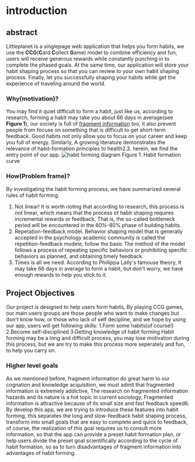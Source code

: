 # introduction
## abstract
   Littleplanet is a singlepage web application that helps you form habits, we use the **CCG**(**C**ard **C**ollect **G**ame) model to combine efficiency and fun, users will receive generous rewards while constantly punching in to complete the phased goals. At the same time, our application will store your habit shaping process so that you can review to your own habit shaping process. Finally, let you successfully shaping your habits while get the experience of traveling around the world.
   
### Why(motivation)?
   You may find it quiet difficult to form a habit, just like us, according to research, forming a habit may take you about 66 days in average(see **Figure 1**), our society is full of [fragment information](http://github.com) too, it also prevent people from focuse on something that is difficult to get short-term feedback. Good habits not only allow you to focus on your career and keep you full of energy. Similarly, A growing literature demonstrates the relevance of habit-formation principles to health2.3. herein, we find the entry point of our app.
![habit forming diagram](https://github.com/Blind4life/Tech/blob/main/habitform_diagram.png?raw=true)
Figure 1. Habit formation curve

### How(Problem frame)?
   By investigating the habit forming process, we have summarized several rules of habit forming.
  1. Not linear!
   It is worth noting that according to research, this process is not linear, which means that the process of habit shaping requires incremental rewards or feedback, That is, the so-called bottleneck period will be encountered in the 60%-80% phase of building habits.
  2. Repetation-feedback model.
  Behavior shaping model that is generally accepted in the psychology academic community is called the repetition-feedback modele, follow the basic The method of the model follows a process of repeating specific behaviors or prohibiting specific behaviors as planned, and obtaining timely feedback.
  3. Times is all we need.
  According to Phillippa Lally's famouse theory, It may take 66 days in average to form a habit, but don't worry, we have enough rewards to help you stick to it.

## Project Objectives
   Our project is designed to help users form habits, By playing CCG games, our main users groups are those people who want to make changes but don't know how, or those who lack of self decipline, and we hope by using our app, users will get following skills:
  1.Form some habits(of course!)
  2.Become self-disciplined 
  3.Getting knowledge of habit forming
   Habit forming may be a long and difficult process, you may lose motivation during this process, but we are try to make this process more seperately and fun, to help you carry on.

### Higher level goals
   As we mentioned before, fragment information do great harm to our cognation and knowledge acquisition, we must admit that fragmented information is extremely addictive, The research on fragmented information hazards and its nature is a hot topic in current sociology, Fragmented information is attractive because of its small size and fast feedback speed6. By develop this app, we are trying to introduce these features into habit forming, this separates the long and slow-feedback habit shaping process, transform into small goals that are easy to complete and quick to feedback, of course, the realization of this goal requires us to consult more information, so that the app can provide a preset habit formation plan, or help users divide the preset goal scientifically according to the cycle of habit formation, so as to turn disadvantages of fragment information into advantages of habit forming.


